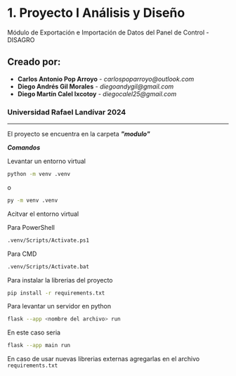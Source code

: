 # 1. Proyecto I Análisis y Diseño

Módulo de Exportación e Importación de Datos del Panel de Control - DISAGRO

## Creado por:
*   __Carlos Antonio Pop Arroyo__ - _carlospoparroyo@outlook.com_
*   __Diego Andrés Gil Morales__ - _diegoandygil@gmail.com_
*   __Diego Martín Calel Ixcotoy__ - _diegocalel25@gmail.com_


### Universidad Rafael Landívar 2024
---
El proyecto se encuentra en la carpeta ***"modulo"***

***Comandos***

Levantar un entorno virtual

```bash
python -m venv .venv
```

o

```bash
py -m venv .venv
```

Acitvar el entorno virtual

Para PowerShell

```bash
.venv/Scripts/Activate.ps1
```

Para CMD

```bash
.venv/Scripts/Activate.bat
```

Para instalar la librerias del proyecto

```bash
pip install -r requirements.txt
```

Para levantar un servidor en python

```bash
flask --app <nombre del archivo> run
```

En este caso seria

```bash
flask --app main run
```

En caso de usar nuevas librerias externas agregarlas en el archivo ```requirements.txt```
